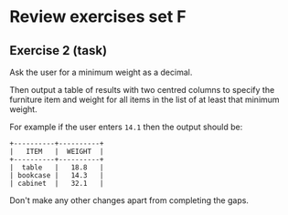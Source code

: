 # Review exercises set F
## Exercise 2 (task)

Ask the user for a minimum weight as a decimal.

Then output a table of results with two centred columns to specify the furniture item and weight for all items in the list of at least that minimum weight.

For example if the user enters `14.1` then the output should be:

```
+----------+----------+
|   ITEM   |  WEIGHT  |
+----------+----------+
|  table   |   18.8   |
| bookcase |   14.3   |
| cabinet  |   32.1   |
```

Don't make any other changes apart from completing the gaps.

